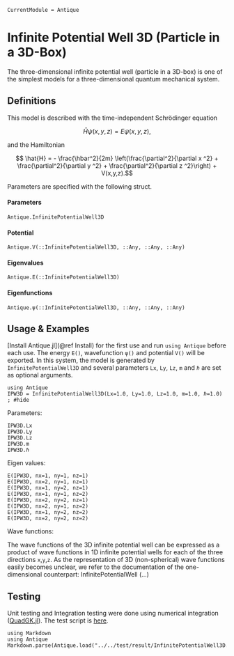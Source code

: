 ```@meta
CurrentModule = Antique
```

# Infinite Potential Well 3D (Particle in a 3D-Box)

The three-dimensional infinite potential well (particle in a 3D-box) is one of the simplest models for a three-dimensional quantum mechanical system.

## Definitions

This model is described with the time-independent Schrödinger equation
```math
  \hat{H} \psi(x,y,z) = E \psi(x,y,z),
```
and the Hamiltonian
```math
  \hat{H} = - \frac{\hbar^2}{2m} \left(\frac{\partial^2}{\partial x ^2} + \frac{\partial^2}{\partial y ^2} + \frac{\partial^2}{\partial z ^2}\right) + V(x,y,z).
```
Parameters are specified with the following struct.

#### Parameters
```@docs; canonical=false
Antique.InfinitePotentialWell3D
```

#### Potential
```@docs; canonical=false
Antique.V(::InfinitePotentialWell3D, ::Any, ::Any, ::Any)
```

#### Eigenvalues
```@docs; canonical=false
Antique.E(::InfinitePotentialWell3D)
```

#### Eigenfunctions
```@docs; canonical=false
Antique.ψ(::InfinitePotentialWell3D, ::Any, ::Any, ::Any)
```

## Usage & Examples

[Install Antique.jl](@ref Install) for the first use and run `using Antique` before each use. The energy `E()`, wavefunction `ψ()` and potential `V()` will be exported. In this system, the model is generated by `InfinitePotentialWell3D` and several parameters `Lx`, `Ly`, `Lz`, `m` and `ℏ` are set as optional arguments.

```@example IPW3D
using Antique
IPW3D = InfinitePotentialWell3D(Lx=1.0, Ly=1.0, Lz=1.0, m=1.0, ℏ=1.0)
; #hide
```

Parameters:

```@repl IPW3D
IPW3D.Lx
IPW3D.Ly
IPW3D.Lz
IPW3D.m
IPW3D.ℏ
```

Eigen values:

```@repl IPW3D
E(IPW3D, nx=1, ny=1, nz=1)
E(IPW3D, nx=2, ny=1, nz=1)
E(IPW3D, nx=1, ny=2, nz=1)
E(IPW3D, nx=1, ny=1, nz=2)
E(IPW3D, nx=2, ny=2, nz=1)
E(IPW3D, nx=2, ny=1, nz=2)
E(IPW3D, nx=1, ny=2, nz=2)
E(IPW3D, nx=2, ny=2, nz=2)
```

Wave functions:

The wave functions of the 3D infinite potential well can be expressed as a product of wave functions in 1D infinite potential wells for each of the three directions ``x``,``y``,``z``.
As the representation of 3D (non-spherical) wave functions easily becomes unclear, we refer to the documentation of the one-dimensional counterpart: InfinitePotentialWell (...)



## Testing

Unit testing and Integration testing were done using numerical integration ([QuadGK.jl](https://juliamath.github.io/QuadGK.jl/stable/)). The test script is [here](https://github.com/ohno/Antique.jl/blob/main/test/InfinitePotentialWell3D.jl).

```@eval
using Markdown
using Antique
Markdown.parse(Antique.load("../../test/result/InfinitePotentialWell3D.log"))
```